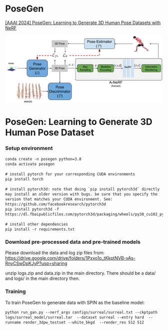 # PoseGen
[[AAAI 2024] PoseGen: Learning to Generate 3D Human Pose Datasets with NeRF](https://arxiv.org/pdf/2312.14915.pdf)

![Funny Cat](Figures/PoseGenFramework.jpg)

# PoseGen: Learning to Generate 3D Human Pose Dataset


### Setup environment

```
conda create -n posegen python=3.8
conda activate posegen

# install pytorch for your corresponding CUDA environments
pip install torch

# install pytorch3d: note that doing `pip install pytorch3d` directly may install an older version with bugs. be sure that you specify the version that matches your CUDA environment. See: https://github.com/facebookresearch/pytorch3d
pip install pytorch3d -f https://dl.fbaipublicfiles.com/pytorch3d/packaging/wheels/py38_cu102_pyt190/download.html

# install other dependencies
pip install -r requirements.txt

```
### Download pre-processed data and pre-trained models
Please download the data and log zip files from: https://drive.google.com/drive/folders/1Pxvo1o_tKkptNVB-vAs-RnyCSwDpKJyP?usp=sharing 

unzip logs.zip and data.zip in the main directory. There should be a data/ and logs/ in the main directory then. 

### Training 
To train PoseGen to generate data with SPIN as the baseline model:

```
python run_gan.py --nerf_args configs/surreal/surreal.txt --ckptpath logs/surreal_model/surreal.tar  --dataset surreal --entry hard  --runname render_3dpw_testset --white_bkgd  --render_res 512 512

```
